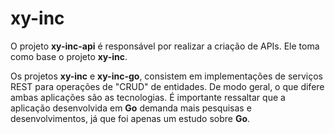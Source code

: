 # xy-inc

O projeto **xy-inc-api** é responsável por realizar a criação de APIs. Ele toma como base o projeto **xy-inc**.

Os projetos **xy-inc** e **xy-inc-go**, consistem em implementações de serviços REST para operações de "CRUD" de entidades. De modo geral, o que difere ambas aplicações são as tecnologias. É importante ressaltar que a aplicação desenvolvida em **Go** demanda mais pesquisas e desenvolvimentos, já que foi apenas um estudo sobre **Go**.
